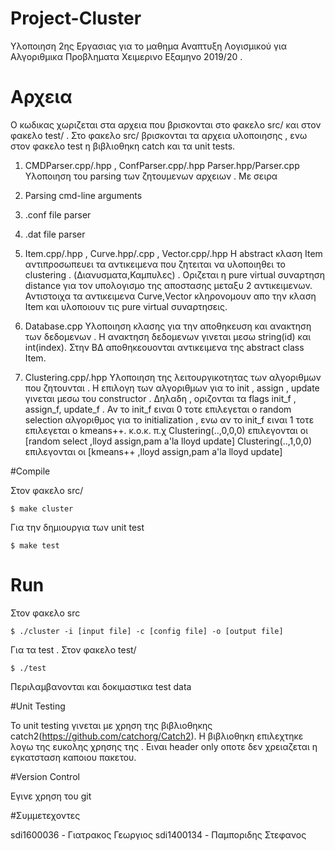 # Project-Cluster

Υλοποιηση 2ης Εργασιας για το μαθημα Αναπτυξη Λογισμικού για Αλγοριθμικα Προβληματα
Χειμερινο Εξαμηνο 2019/20 .

# Αρχεια
Ο κωδικας χωριζεται στα αρχεια που βρισκονται στο φακελο src/ και στον φακελο test/ .
Στο φακελο src/ βρισκονται τα αρχεια υλοποιησης , ενω στον φακελο test η βιβλιοθηκη
catch και τα unit tests.

1. CMDParser.cpp/.hpp , ConfParser.cpp/.hpp Parser.hpp/Parser.cpp
Υλοποιηση του parsing των ζητουμενων αρχειων . Με σειρα
 1. Parsing cmd-line arguments
 2. .conf file parser
 3. .dat file parser

2. Item.cpp/.hpp , Curve.hpp/.cpp , Vector.cpp/.hpp
Η abstract κλαση Item αντιπροσωπευει τα αντικειμενα που ζητειται να υλοποιηθει
το clustering . (Διανυσματα,Καμπυλες) . Οριζεται η pure virtual συναρτηση distance
για τον υπολογισμο της αποστασης μεταξυ 2 αντικειμενων. Αντιστοιχα τα αντικειμενα
Curve,Vector κληρονομουν απο την κλαση Item και υλοποιουν τις pure virtual συναρτησεις.

3. Database.cpp
Υλοποιηση κλασης για την αποθηκευση και ανακτηση των δεδομενων . Η ανακτηση δεδομενων
γινεται μεσω string(id) και int(index). Στην ΒΔ αποθηκεουονται αντικειμενα της
abstract class Item.

4. Clustering.cpp/.hpp
Υλοποιηση της λειτουργικοτητας των αλγοριθμων που ζητουνται . Η επιλογη των αλγοριθμων
για το init , assign , update γινεται μεσω του constructor . Δηλαδη , οριζονται τα
flags init_f , assign_f, update_f . Αν το init_f ειναι 0 τοτε επιλεγεται ο random selection
αλγοριθμος για το initialization , ενω αν το init_f ειναι 1 τοτε επιλεγεται ο kmeans++. κ.ο.κ.
π.χ
Clustering(..,0,0,0) επιλεγονται οι [random select ,lloyd assign,pam a'la lloyd update]
Clustering(..,1,0,0) επιλεγονται οι [kmeans++ ,lloyd assign,pam a'la lloyd update]

#Compile

Στον φακελο src/

    $ make cluster

Για την δημιουργια των unit test

    $ make test

# Run

Στον φακελο src

    $ ./cluster -i [input file] -c [config file] -o [output file]

Για τα test . Στον φακελο test/

    $ ./test

Περιλαμβανονται και δοκιμαστικα test data

#Unit Testing

Το unit testing γινεται με χρηση της βιβλιοθηκης catch2(https://github.com/catchorg/Catch2).
Η βιβλιοθηκη επιλεχτηκε λογω της ευκολης χρησης της . Ειναι header only οποτε δεν χρειαζεται
η εγκατσταση καποιου πακετου.

#Version Control

Εγινε χρηση του git

#Συμμετεχοντες

sdi1600036 - Γιατρακος Γεωργιος
sdi1400134 - Παμποριδης Στεφανος
